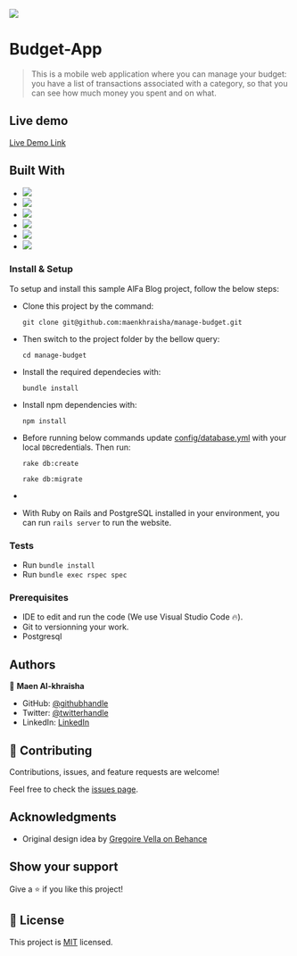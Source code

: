 ![](https://img.shields.io/badge/Maen-AL--Khraisha-blue)

# Budget-App

> This is a mobile web application where you can manage your budget: you have a list of transactions associated with a category, so that you can see how much money you spent and on what.

## Live demo
[Live Demo Link](https://budget-app-maen.herokuapp.com/)

## Built With

- ![](https://img.shields.io/badge/Github-blueviolet)
- ![](https://img.shields.io/badge/Ruby-red)
- ![](https://img.shields.io/badge/Ruby*on*Rails-red)
- ![](https://img.shields.io/badge/PostgreSql-blue)
- ![](https://img.shields.io/badge/Tailwind-blue)
- ![](https://img.shields.io/badge/bootstrap-blue)


### Install & Setup

To setup and install this sample AlFa Blog project, follow the below steps:
- Clone this project by the command: 
  ```
  git clone git@github.com:maenkhraisha/manage-budget.git
  ```

- Then switch to the project folder by the bellow query:

  ```
  cd manage-budget
  ```

- Install the required dependecies with:
  ```
  bundle install
  ```
- Install npm dependencies with: 
  ```
  npm install
  ```
- Before running below commands update [config/database.yml](./config/database.yml) with your local `DB`credentials. Then run:
    ```
    rake db:create
    ```
    ```
    rake db:migrate
    ```
-
- With Ruby on Rails and PostgreSQL installed in your environment, you can run `rails server` to run the website.
### Tests

- Run `bundle install`
- Run `bundle exec rspec spec`

### Prerequisites

- IDE to edit and run the code (We use Visual Studio Code 🔥).
- Git to versionning your work.
- Postgresql

## Authors

👤 **Maen Al-khraisha**

- GitHub: [@githubhandle](https://github.com/maen1980)
- Twitter: [@twitterhandle](https://twitter.com/AlkhryshaM)
- LinkedIn: [LinkedIn](https://www.linkedin.com/in/ma-en-mohammad-303930100/)


## 🤝 Contributing

Contributions, issues, and feature requests are welcome!

Feel free to check the [issues page](https://github.com/Terbeche/Budget-app/issues).


## Acknowledgments

- Original design idea by [Gregoire Vella on Behance](https://www.behance.net/gallery/19759151/Snapscan-iOs-design-and-branding?tracking_source=)

## Show your support

Give a ⭐️ if you like this project!

## 📝 License

This project is [MIT](./MIT.md) licensed.